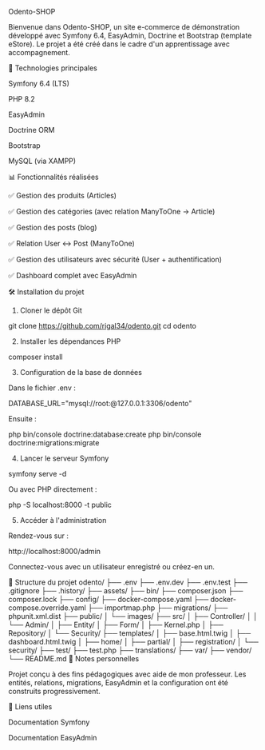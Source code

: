 Odento-SHOP

Bienvenue dans Odento-SHOP, un site e-commerce de démonstration développé avec Symfony 6.4, EasyAdmin, Doctrine et Bootstrap (template eStore). Le projet a été créé dans le cadre d'un apprentissage avec accompagnement.

🔧 Technologies principales

Symfony 6.4 (LTS)

PHP 8.2

EasyAdmin

Doctrine ORM

Bootstrap

MySQL (via XAMPP)

📊 Fonctionnalités réalisées

✅ Gestion des produits (Articles)

✅ Gestion des catégories (avec relation ManyToOne -> Article)

✅ Gestion des posts (blog)

✅ Relation User <-> Post (ManyToOne)

✅ Gestion des utilisateurs avec sécurité (User + authentification)

✅ Dashboard complet avec EasyAdmin

🛠️ Installation du projet

1. Cloner le dépôt Git

git clone https://github.com/rigal34/odento.git
cd odento

2. Installer les dépendances PHP

composer install

3. Configuration de la base de données

Dans le fichier .env :

DATABASE_URL="mysql://root:@127.0.0.1:3306/odento"

Ensuite :

php bin/console doctrine:database:create
php bin/console doctrine:migrations:migrate

4. Lancer le serveur Symfony

symfony serve -d

Ou avec PHP directement :

php -S localhost:8000 -t public

5. Accéder à l'administration

Rendez-vous sur :

http://localhost:8000/admin

Connectez-vous avec un utilisateur enregistré ou créez-en un.

📂 Structure du projet
odento/
├── .env
├── .env.dev
├── .env.test
├── .gitignore
├── .history/
├── assets/
├── bin/
├── composer.json
├── composer.lock
├── config/
├── docker-compose.yaml
├── docker-compose.override.yaml
├── importmap.php
├── migrations/
├── phpunit.xml.dist
├── public/
│   └── images/
├── src/
│   ├── Controller/
│   │   └── Admin/
│   ├── Entity/
│   ├── Form/
│   ├── Kernel.php
│   ├── Repository/
│   └── Security/
├── templates/
│   ├── base.html.twig
│   ├── dashboard.html.twig
│   ├── home/
│   ├── partial/
│   ├── registration/
│   └── security/
├── test/
├── test.php
├── translations/
├── var/
├── vendor/
└── README.md
💼 Notes personnelles

Projet conçu à des fins pédagogiques avec aide de mon professeur. Les entités, relations, migrations, EasyAdmin et la configuration ont été construits progressivement.

🔗 Liens utiles

Documentation Symfony

Documentation EasyAdmin

